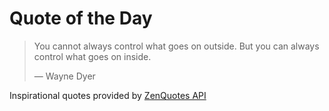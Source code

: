 # Quote of the Day

<!-- QUOTE_START -->
> You cannot always control what goes on outside. But you can always control what goes on inside. 
>
> — Wayne Dyer

Inspirational quotes provided by <a href="https://zenquotes.io/" target="_blank">ZenQuotes API</a>
<!-- QUOTE_END -->